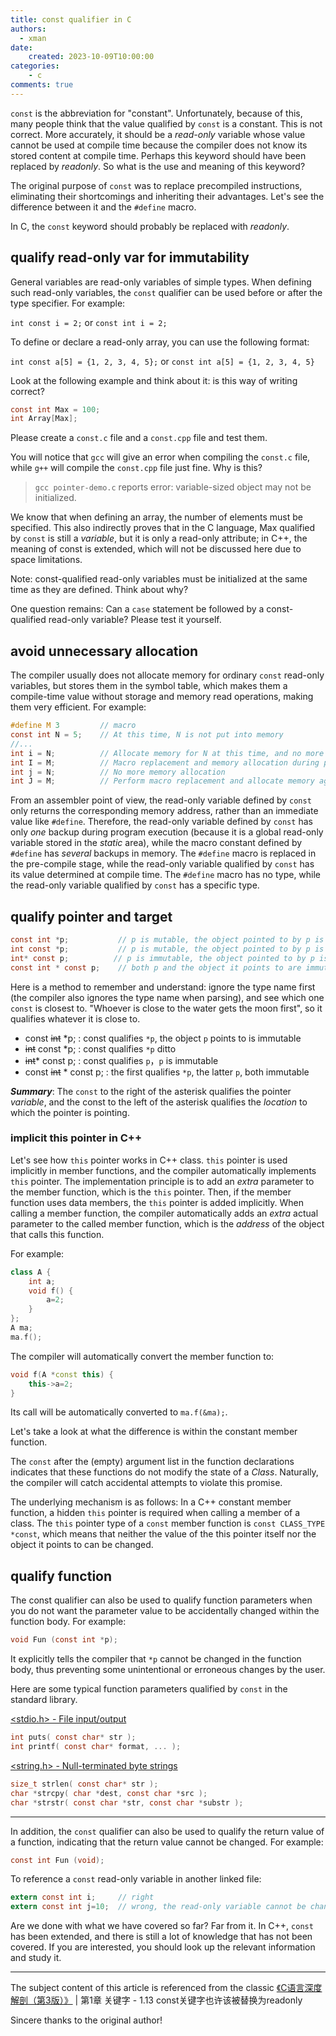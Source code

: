 ```yaml
---
title: const qualifier in C
authors:
  - xman
date:
    created: 2023-10-09T10:00:00
categories:
    - c
comments: true
---
```


`const` is the abbreviation for "constant". Unfortunately, because of this, many people think that the value qualified by `const` is a constant. This is not correct. More accurately, it should be a *read-only* variable whose value cannot be used at compile time because the compiler does not know its stored content at compile time. Perhaps this keyword should have been replaced by *readonly*. So what is the use and meaning of this keyword?

The original purpose of `const` was to replace precompiled instructions, eliminating their shortcomings and inheriting their advantages. Let's see the difference between it and the `#define` macro.

In C, the `const` keyword should probably be replaced with *readonly*.

<!-- more -->

## qualify read-only var for immutability

General variables are read-only variables of simple types. When defining such read-only variables, the `const` qualifier can be used before or after the type specifier. For example:

`int const i = 2;` or `const int i = 2;`

To define or declare a read-only array, you can use the following format:

`int const a[5] = {1, 2, 3, 4, 5};` or `const int a[5] = {1, 2, 3, 4, 5}`

Look at the following example and think about it: is this way of writing correct?

```c
const int Max = 100;
int Array[Max];
```

Please create a `const.c` file and a `const.cpp` file and test them.

You will notice that `gcc` will give an error when compiling the `const.c` file, while `g++` will compile the `const.cpp` file just fine. Why is this?

> `gcc pointer-demo.c` reports error: variable-sized object may not be initialized.

We know that when defining an array, the number of elements must be specified. This also indirectly proves that in the C language, Max qualified by `const` is still a *variable*, but it is only a read-only attribute; in C++, the meaning of const is extended, which will not be discussed here due to space limitations.

Note: const-qualified read-only variables must be initialized at the same time as they are defined. Think about why?

One question remains: Can a `case` statement be followed by a const-qualified read-only variable? Please test it yourself.

## avoid unnecessary allocation

The compiler usually does not allocate memory for ordinary `const` read-only variables, but stores them in the symbol table, which makes them a compile-time value without storage and memory read operations, making them very efficient. For example:

```c
#define M 3         // macro
const int N = 5;    // At this time, N is not put into memory
//...
int i = N;          // Allocate memory for N at this time, and no more again
int I = M;          // Macro replacement and memory allocation during precompilation
int j = N;          // No more memory allocation
int J = M;          // Perform macro replacement and allocate memory again
```

From an assembler point of view, the read-only variable defined by `const` only returns the corresponding memory address, rather than an immediate value like `#define`. Therefore, the read-only variable defined by `const` has only *one* backup during program execution (because it is a global read-only variable stored in the *static* area), while the macro constant defined by `#define` has *several* backups in memory. The `#define` macro is replaced in the pre-compile stage, while the read-only variable qualified by `const` has its value determined at compile time. The `#define` macro has no type, while the read-only variable qualified by `const` has a specific type.

## qualify pointer and target

```c
const int *p;           // p is mutable, the object pointed to by p is immutable
int const *p;           // p is mutable, the object pointed to by p is immutable
int* const p;          // p is immutable, the object pointed to by p is mutable
const int * const p;    // both p and the object it points to are immutable
```

Here is a method to remember and understand: ignore the type name first (the compiler also ignores the type name when parsing), and see which one `const` is closest to. "Whoever is close to the water gets the moon first", so it qualifies whatever it is close to.

- const ~~int~~ \*p; : const qualifies `*p`, the object `p` points to is immutable
- ~~int~~ const \*p; : const qualifies `*p` ditto
- ~~int~~\* const p; : const qualifies `p`，`p` is immutable
- const ~~int~~ \* const p; : the first qualifies `*p`, the latter `p`, both immutable

***Summary***: The `const` to the right of the asterisk qualifies the pointer *variable*, and the const to the left of the asterisk qualifies the *location* to which the pointer is pointing.

### implicit this pointer in C++

Let's see how `this` pointer works in C++ class. `this` pointer is used implicitly in member functions, and the compiler automatically implements `this` pointer. The implementation principle is to add an *extra* parameter to the member function, which is the `this` pointer. Then, if the member function uses data members, the `this` pointer is added implicitly. When calling a member function, the compiler automatically adds an *extra* actual parameter to the called member function, which is the *address* of the object that calls this function.

For example:

```cpp
class A {
    int a;
    void f() {
        a=2;
    }
};
A ma;
ma.f();
```

The compiler will automatically convert the member function to:

```cpp
void f(A *const this) {
    this->a=2;
}
```

Its call will be automatically converted to `ma.f(&ma);`.

Let's take a look at what the difference is within the constant member function.

The `const` after the (empty) argument list in the function declarations indicates that these functions do not modify the state of a *Class*. Naturally, the compiler will catch accidental attempts to violate this promise.

The underlying mechanism is as follows: In a C++ constant member function, a hidden `this` pointer is required when calling a member of a class. The `this` pointer type of a `const` member function is `const CLASS_TYPE *const`, which means that neither the value of the this pointer itself nor the object it points to can be changed.

## qualify function

The const qualifier can also be used to qualify function parameters when you do not want the parameter value to be accidentally changed within the function body. For example:

```c
void Fun (const int *p);
```

It explicitly tells the compiler that `*p` cannot be changed in the function body, thus preventing some unintentional or erroneous changes by the user.

Here are some typical function parameters qualified by `const` in the standard library.

[<stdio.h\> - File input/output](https://en.cppreference.com/w/c/io)

```c
int puts( const char* str );
int printf( const char* format, ... );
```

[<string.h\> - Null-terminated byte strings](https://en.cppreference.com/w/c/string/byte)

```c
size_t strlen( const char* str );
char *strcpy( char *dest, const char *src );
char *strstr( const char *str, const char *substr );
```

---

In addition, the `const` qualifier can also be used to qualify the return value of a function, indicating that the return value cannot be changed. For example:

```c
const int Fun (void);
```

To reference a `const` read-only variable in another linked file:

```c
extern const int i;     // right
extern const int j=10;  // wrong, the read-only variable cannot be changed
```

Are we done with what we have covered so far? Far from it. In C++, `const` has been extended, and there is still a lot of knowledge that has not been covered. If you are interested, you should look up the relevant information and study it.

---

The subject content of this article is referenced from the classic [《C语言深度解剖（第3版）》](https://item.jd.com/12720594.html) | 第1章 关键字 - 1.13 const关键字也许该被替换为readonly

Sincere thanks to the original author!
